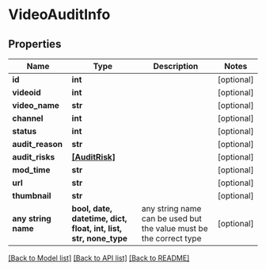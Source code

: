 # VideoAuditInfo


## Properties
Name | Type | Description | Notes
------------ | ------------- | ------------- | -------------
**id** | **int** |  | [optional] 
**videoid** | **int** |  | [optional] 
**video_name** | **str** |  | [optional] 
**channel** | **int** |  | [optional] 
**status** | **int** |  | [optional] 
**audit_reason** | **str** |  | [optional] 
**audit_risks** | [**[AuditRisk]**](AuditRisk.md) |  | [optional] 
**mod_time** | **str** |  | [optional] 
**url** | **str** |  | [optional] 
**thumbnail** | **str** |  | [optional] 
**any string name** | **bool, date, datetime, dict, float, int, list, str, none_type** | any string name can be used but the value must be the correct type | [optional]

[[Back to Model list]](../README.md#documentation-for-models) [[Back to API list]](../README.md#documentation-for-api-endpoints) [[Back to README]](../README.md)


